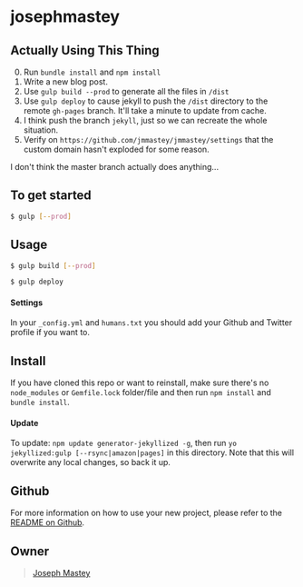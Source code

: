 # josephmastey

## Actually Using This Thing

0. Run `bundle install` and `npm install`
1. Write a new blog post.
2. Use `gulp build --prod` to generate all the files in `/dist`
3. Use `gulp deploy` to cause jekyll to push the `/dist` directory to the remote `gh-pages` branch. It'll take a minute to update from cache.
4. I think push the branch `jekyll`, just so we can recreate the whole situation.
5. Verify on `https://github.com/jmmastey/jmmastey/settings` that the custom domain hasn't exploded for some reason.

I don't think the master branch actually does anything...

## To get started

```sh
$ gulp [--prod]
```

## Usage

```sh
$ gulp build [--prod]
```

```sh
$ gulp deploy
```

#### Settings
In your `_config.yml` and `humans.txt` you should add your Github and Twitter
profile if you want to.

## Install
If you have cloned this repo or want to reinstall, make sure there&#39;s no
`node_modules` or `Gemfile.lock` folder/file and then run `npm install` and
`bundle install`.

#### Update
To update: `npm update generator-jekyllized -g`, then run `yo jekyllized:gulp
[--rsync|amazon|pages]` in this directory. Note that this will overwrite any
local changes, so back it up.

## Github
For more information on how to use your new project, please refer to the [README
on Github](https://github.com/sondr3/generator-jekyllized).

## Owner

> [Joseph Mastey](http://jmmastey.github.io/josephmastey)
